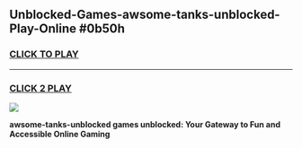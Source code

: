
## Unblocked-Games-awsome-tanks-unblocked-Play-Online #0b50h
<h3>
<a href="https://news.freeplayer.one?title=awsome-tanks-unblocked&ref=3">CLICK TO PLAY</a></h3>
<hr>

<h3>
<a href="https://news.freeplayer.one?title=awsome-tanks-unblocked&ref=3">CLICK 2 PLAY</a>
  
</h3>

<a href="https://news.freeplayer.one?title=awsome-tanks-unblocked&ref=3"><img src="https://clearcache.store/games.png"></a>


**awsome-tanks-unblocked games unblocked: Your Gateway to Fun and Accessible Online Gaming**
